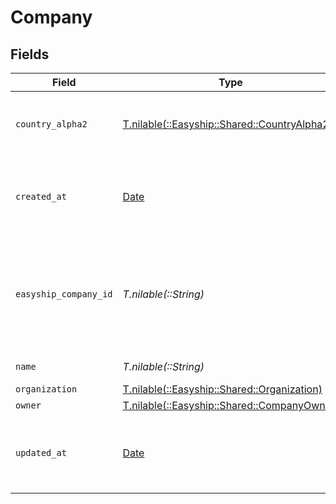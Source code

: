 # Company


## Fields

| Field                                                                                | Type                                                                                 | Required                                                                             | Description                                                                          |
| ------------------------------------------------------------------------------------ | ------------------------------------------------------------------------------------ | ------------------------------------------------------------------------------------ | ------------------------------------------------------------------------------------ |
| `country_alpha2`                                                                     | [T.nilable(::Easyship::Shared::CountryAlpha2)](../../models/shared/countryalpha2.md) | :heavy_minus_sign:                                                                   | Country Code in Alpha-2 format (ISO 3166-1)                                          |
| `created_at`                                                                         | [Date](https://ruby-doc.org/stdlib-2.6.1/libdoc/date/rdoc/Date.html)                 | :heavy_minus_sign:                                                                   | Date and time when the company was created                                           |
| `easyship_company_id`                                                                | *T.nilable(::String)*                                                                | :heavy_minus_sign:                                                                   | Readable identifier prefixed with ES (Easyship) and destination country code         |
| `name`                                                                               | *T.nilable(::String)*                                                                | :heavy_minus_sign:                                                                   | Company name                                                                         |
| `organization`                                                                       | [T.nilable(::Easyship::Shared::Organization)](../../models/shared/organization.md)   | :heavy_minus_sign:                                                                   | N/A                                                                                  |
| `owner`                                                                              | [T.nilable(::Easyship::Shared::CompanyOwner)](../../models/shared/companyowner.md)   | :heavy_minus_sign:                                                                   | N/A                                                                                  |
| `updated_at`                                                                         | [Date](https://ruby-doc.org/stdlib-2.6.1/libdoc/date/rdoc/Date.html)                 | :heavy_minus_sign:                                                                   | Date and time when the company was last updated                                      |